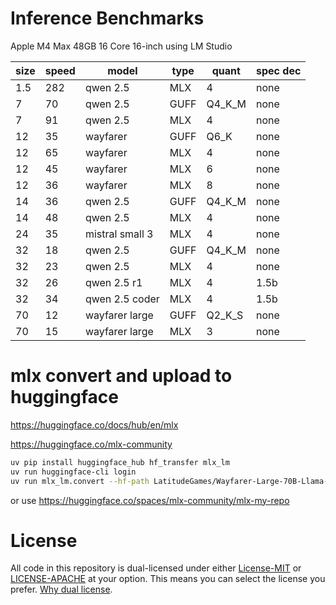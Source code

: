 # Inference Benchmarks
Apple M4 Max 48GB 16 Core 16-inch using LM Studio

| size | speed | model           | type | quant  | spec dec |
|------|-------|-----------------|------|--------|--------- |
| 1.5  | 282   | qwen 2.5        | MLX  | 4      | none     |
| 7    | 70    | qwen 2.5        | GUFF | Q4_K_M | none     |
| 7    | 91    | qwen 2.5        | MLX  | 4      | none     |
| 12   | 35    | wayfarer        | GUFF | Q6_K   | none     |
| 12   | 65    | wayfarer        | MLX  | 4      | none     |
| 12   | 45    | wayfarer        | MLX  | 6      | none     |
| 12   | 36    | wayfarer        | MLX  | 8      | none     |
| 14   | 36    | qwen 2.5        | GUFF | Q4_K_M | none     |
| 14   | 48    | qwen 2.5        | MLX  | 4      | none     |
| 24   | 35    | mistral small 3 | MLX  | 4      | none     |
| 32   | 18    | qwen 2.5        | GUFF | Q4_K_M | none     |
| 32   | 23    | qwen 2.5        | MLX  | 4      | none     |
| 32   | 26    | qwen 2.5 r1     | MLX  | 4      | 1.5b     |
| 32   | 34    | qwen 2.5 coder  | MLX  | 4      | 1.5b     |
| 70   | 12    | wayfarer large  | GUFF | Q2_K_S | none     |
| 70   | 15    | wayfarer large  | MLX  | 3      | none     |

# mlx convert and upload to huggingface
https://huggingface.co/docs/hub/en/mlx

https://huggingface.co/mlx-community

```bash
uv pip install huggingface_hub hf_transfer mlx_lm
uv run huggingface-cli login
uv run mlx_lm.convert --hf-path LatitudeGames/Wayfarer-Large-70B-Llama-3.3 -q --q-bits 3 --upload-repo mlx-community/Wayfarer-Large-70B-Llama-3.3-3bit --mlx-path /Users/elijahmcmorris/.cache/lm-studio/models/mlx-community/Wayfarer-Large-70B-Llama-3.3-3bit
```
or use https://huggingface.co/spaces/mlx-community/mlx-my-repo

# License
All code in this repository is dual-licensed under either [License-MIT](./LICENSE-MIT) or [LICENSE-APACHE](./LICENSE-Apache) at your option. This means you can select the license you prefer. [Why dual license](https://github.com/bevyengine/bevy/issues/2373).
